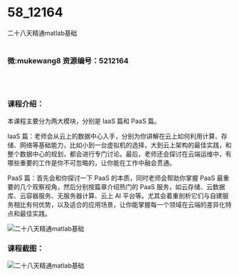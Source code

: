 # 58_12164
二十八天精通matlab基础
<br/></br>
<h3>微:mukewang8 资源编号：5212164</h3>
<br/></br>
<h3>课程介绍：</h3>
<p>本课程主要分为两大模块，分别是 IaaS 篇和 PaaS 篇。</p>
<p>IaaS 篇：老师会从云上的数据中心入手，分别为你讲解在云上如何利用计算、存储、网络等基础能力，比如小到一台虚拟机的选择，大到云上架构的最佳实践，和整个数据中心的规划，都会进行专门讨论。最后，老师还会探讨在云端运维中，有哪些重要的工作是你不可忽略的，让你能在工作中融会贯通。</p>
<p>PaaS 篇：首先会和你探讨一下 PaaS 的本质，同时老师会帮助你掌握 PaaS 最重要的几个观察视角，然后分别按篇章介绍热门的 PaaS 服务，如云存储、云数据库、云容器服务、无服务器计算、云上 AI 平台等。尤其会着重剖析它们与自建服务相比有何优势，以及适合的应用场景，让你能掌握每一个领域在云端的差异化特点和最佳实践。</p>
<p><img src="https://www.ko996.com/wp-content/uploads/img/2020/04/2-59-300x173.png" alt="二十八天精通matlab基础"></p>
<div class="info-desc">
<h3>课程截图：</h3>
<p><img src="https://www.ko996.com/wp-content/uploads/img/2020/04/1-88.png" alt="二十八天精通matlab基础"></p>


			
<p>&nbsp;</p>
</div>
